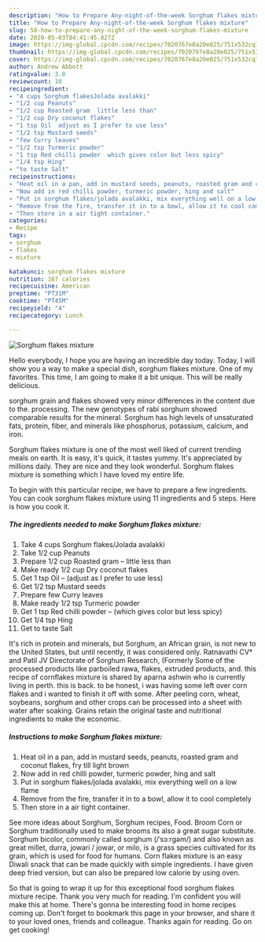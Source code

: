 ```yaml
---
description: "How to Prepare Any-night-of-the-week Sorghum flakes mixture"
title: "How to Prepare Any-night-of-the-week Sorghum flakes mixture"
slug: 58-how-to-prepare-any-night-of-the-week-sorghum-flakes-mixture
date: 2020-05-03T04:41:45.827Z
image: https://img-global.cpcdn.com/recipes/7020767e8a20e025/751x532cq70/sorghum-flakes-mixture-recipe-main-photo.jpg
thumbnail: https://img-global.cpcdn.com/recipes/7020767e8a20e025/751x532cq70/sorghum-flakes-mixture-recipe-main-photo.jpg
cover: https://img-global.cpcdn.com/recipes/7020767e8a20e025/751x532cq70/sorghum-flakes-mixture-recipe-main-photo.jpg
author: Andrew Abbott
ratingvalue: 3.8
reviewcount: 10
recipeingredient:
- "4 cups Sorghum flakesJolada avalakki"
- "1/2 cup Peanuts"
- "1/2 cup Roasted gram  little less than"
- "1/2 cup Dry coconut flakes"
- "1 tsp Oil  adjust as I prefer to use less"
- "1/2 tsp Mustard seeds"
- "few Curry leaves"
- "1/2 tsp Turmeric powder"
- "1 tsp Red chilli powder  which gives color but less spicy"
- "1/4 tsp Hing"
- "to taste Salt"
recipeinstructions:
- "Heat oil in a pan, add in mustard seeds, peanuts, roasted gram and coconut flakes, fry till light brown"
- "Now add in red chilli powder, turmeric powder, hing and salt"
- "Put in sorghum flakes/jolada avalakki, mix everything well on a low flame"
- "Remove from the fire, transfer it in to a bowl, allow it to cool completely"
- "Then store in a air tight container."
categories:
- Recipe
tags:
- sorghum
- flakes
- mixture

katakunci: sorghum flakes mixture 
nutrition: 167 calories
recipecuisine: American
preptime: "PT31M"
cooktime: "PT45M"
recipeyield: "4"
recipecategory: Lunch

---
```



![Sorghum flakes mixture](https://img-global.cpcdn.com/recipes/7020767e8a20e025/751x532cq70/sorghum-flakes-mixture-recipe-main-photo.jpg)

Hello everybody, I hope you are having an incredible day today. Today, I will show you a way to make a special dish, sorghum flakes mixture. One of my favorites. This time, I am going to make it a bit unique. This will be really delicious.

sorghum grain and flakes showed very minor differences in the content due to the. processing. The new genotypes of rabi sorghum showed comparable results for the mineral. Sorghum has high levels of unsaturated fats, protein, fiber, and minerals like phosphorus, potassium, calcium, and iron.

Sorghum flakes mixture is one of the most well liked of current trending meals on earth. It is easy, it's quick, it tastes yummy. It's appreciated by millions daily. They are nice and they look wonderful. Sorghum flakes mixture is something which I have loved my entire life.


To begin with this particular recipe, we have to prepare a few ingredients. You can cook sorghum flakes mixture using 11 ingredients and 5 steps. Here is how you cook it.

##### The ingredients needed to make Sorghum flakes mixture:

1. Take 4 cups Sorghum flakes/Jolada avalakki
1. Take 1/2 cup Peanuts
1. Prepare 1/2 cup Roasted gram – little less than
1. Make ready 1/2 cup Dry coconut flakes
1. Get 1 tsp Oil – (adjust as I prefer to use less)
1. Get 1/2 tsp Mustard seeds
1. Prepare few Curry leaves
1. Make ready 1/2 tsp Turmeric powder
1. Get 1 tsp Red chilli powder – (which gives color but less spicy)
1. Get 1/4 tsp Hing
1. Get to taste Salt


It&#39;s rich in protein and minerals, but Sorghum, an African grain, is not new to the United States, but until recently, it was considered only. Ratnavathi CV* and Patil JV Directorate of Sorghum Research, (Formerly Some of the processed products like parboiled rawa, flakes, extruded products, and. this recipe of cornflakes mixture is shared by aparna ashwin who is currently living in perth. this is back. to be honest, i was having some left over corn flakes and i wanted to finish it off with some. After peeling corn, wheat, soybeans, sorghum and other crops can be processed into a sheet with water after soaking. Grains retain the original taste and nutritional ingredients to make the economic. 

##### Instructions to make Sorghum flakes mixture:

1. Heat oil in a pan, add in mustard seeds, peanuts, roasted gram and coconut flakes, fry till light brown
1. Now add in red chilli powder, turmeric powder, hing and salt
1. Put in sorghum flakes/jolada avalakki, mix everything well on a low flame
1. Remove from the fire, transfer it in to a bowl, allow it to cool completely
1. Then store in a air tight container.


See more ideas about Sorghum, Sorghum recipes, Food. Broom Corn or Sorghum traditionally used to make brooms its also a great sugar substitute. Sorghum bicolor, commonly called sorghum (/ˈsɔːrɡəm/) and also known as great millet, durra, jowari / jowar, or milo, is a grass species cultivated for its grain, which is used for food for humans. Corn flakes mixture is an easy Diwali snack that can be made quickly with simple ingredients. I have given deep fried version, but can also be prepared low calorie by using oven. 

So that is going to wrap it up for this exceptional food sorghum flakes mixture recipe. Thank you very much for reading. I'm confident you will make this at home. There's gonna be interesting food in home recipes coming up. Don't forget to bookmark this page in your browser, and share it to your loved ones, friends and colleague. Thanks again for reading. Go on get cooking!
